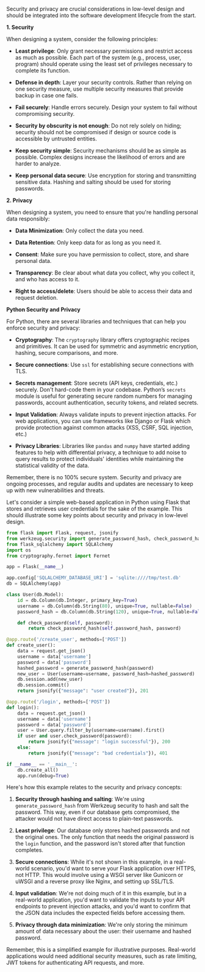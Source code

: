Security and privacy are crucial considerations in low-level design and should be integrated into the software development lifecycle from the start. 

**1. Security**

When designing a system, consider the following principles:

- **Least privilege**: Only grant necessary permissions and restrict access as much as possible. Each part of the system (e.g., process, user, program) should operate using the least set of privileges necessary to complete its function.

- **Defense in depth**: Layer your security controls. Rather than relying on one security measure, use multiple security measures that provide backup in case one fails.

- **Fail securely**: Handle errors securely. Design your system to fail without compromising security.

- **Security by obscurity is not enough**: Do not rely solely on hiding; security should not be compromised if design or source code is accessible by untrusted entities.

- **Keep security simple**: Security mechanisms should be as simple as possible. Complex designs increase the likelihood of errors and are harder to analyze.

- **Keep personal data secure**: Use encryption for storing and transmitting sensitive data. Hashing and salting should be used for storing passwords.

**2. Privacy**

When designing a system, you need to ensure that you're handling personal data responsibly:

- **Data Minimization**: Only collect the data you need.

- **Data Retention**: Only keep data for as long as you need it.

- **Consent**: Make sure you have permission to collect, store, and share personal data.

- **Transparency**: Be clear about what data you collect, why you collect it, and who has access to it.

- **Right to access/delete**: Users should be able to access their data and request deletion.

**Python Security and Privacy**

For Python, there are several libraries and techniques that can help you enforce security and privacy:

- **Cryptography**: The `cryptography` library offers cryptographic recipes and primitives. It can be used for symmetric and asymmetric encryption, hashing, secure comparisons, and more.

- **Secure connections**: Use `ssl` for establishing secure connections with TLS.

- **Secrets management**: Store secrets (API keys, credentials, etc.) securely. Don't hard-code them in your codebase. Python’s `secrets` module is useful for generating secure random numbers for managing passwords, account authentication, security tokens, and related secrets.

- **Input Validation**: Always validate inputs to prevent injection attacks. For web applications, you can use frameworks like Django or Flask which provide protection against common attacks (XSS, CSRF, SQL injection, etc.)

- **Privacy Libraries**: Libraries like `pandas` and `numpy` have started adding features to help with differential privacy, a technique to add noise to query results to protect individuals' identities while maintaining the statistical validity of the data.

Remember, there is no 100% secure system. Security and privacy are ongoing processes, and regular audits and updates are necessary to keep up with new vulnerabilities and threats.

Let's consider a simple web-based application in Python using Flask that stores and retrieves user credentials for the sake of the example. This should illustrate some key points about security and privacy in low-level design.

```python
from flask import Flask, request, jsonify
from werkzeug.security import generate_password_hash, check_password_hash
from flask_sqlalchemy import SQLAlchemy
import os
from cryptography.fernet import Fernet

app = Flask(__name__)

app.config['SQLALCHEMY_DATABASE_URI'] = 'sqlite:////tmp/test.db'
db = SQLAlchemy(app)

class User(db.Model):
    id = db.Column(db.Integer, primary_key=True)
    username = db.Column(db.String(80), unique=True, nullable=False)
    password_hash = db.Column(db.String(120), unique=True, nullable=False)

    def check_password(self, password):
        return check_password_hash(self.password_hash, password)

@app.route('/create_user', methods=['POST'])
def create_user():
    data = request.get_json()
    username = data['username']
    password = data['password']
    hashed_password = generate_password_hash(password)
    new_user = User(username=username, password_hash=hashed_password)
    db.session.add(new_user)
    db.session.commit()
    return jsonify({"message": "user created"}), 201

@app.route('/login', methods=['POST'])
def login():
    data = request.get_json()
    username = data['username']
    password = data['password']
    user = User.query.filter_by(username=username).first()
    if user and user.check_password(password):
        return jsonify({"message": "login successful"}), 200
    else:
        return jsonify({"message": "bad credentials"}), 401

if __name__ == '__main__':
    db.create_all()
    app.run(debug=True)
```

Here's how this example relates to the security and privacy concepts:

1. **Security through hashing and salting**: We're using `generate_password_hash` from Werkzeug security to hash and salt the password. This way, even if our database gets compromised, the attacker would not have direct access to plain-text passwords.

2. **Least privilege**: Our database only stores hashed passwords and not the original ones. The only function that needs the original password is the `login` function, and the password isn't stored after that function completes.

3. **Secure connections**: While it's not shown in this example, in a real-world scenario, you'd want to serve your Flask application over HTTPS, not HTTP. This would involve using a WSGI server like Gunicorn or uWSGI and a reverse proxy like Nginx, and setting up SSL/TLS.

4. **Input validation**: We're not doing much of it in this example, but in a real-world application, you'd want to validate the inputs to your API endpoints to prevent injection attacks, and you'd want to confirm that the JSON data includes the expected fields before accessing them.

5. **Privacy through data minimization**: We're only storing the minimum amount of data necessary about the user: their username and hashed password.

Remember, this is a simplified example for illustrative purposes. Real-world applications would need additional security measures, such as rate limiting, JWT tokens for authenticating API requests, and more.